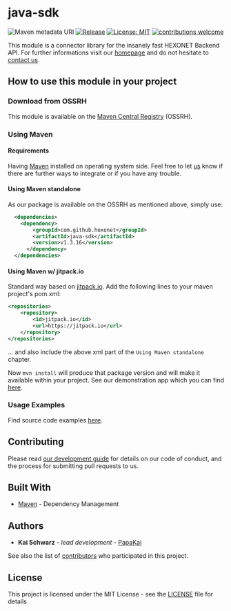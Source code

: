 # java-sdk

![Maven metadata URI](https://img.shields.io/maven-metadata/v/http/central.maven.org/maven2/net/hexonet/apiconnector/java-sdk/maven-metadata.xml.svg)
[![Release](https://jitpack.io/v/hexonet/java-sdk.svg)](https://jitpack.io/#hexonet/java-sdk)
[![License: MIT](https://img.shields.io/badge/License-MIT-yellow.svg)](https://opensource.org/licenses/MIT)
[![contributions welcome](https://img.shields.io/badge/contributions-welcome-brightgreen.svg)](https://github.com/hexonet/java-sdk/issues)

This module is a connector library for the insanely fast HEXONET Backend API. For further informations visit our [homepage](http://hexonet.net) and do not hesitate to [contact us](https://www.hexonet.net/contact).

## How to use this module in your project

### Download from OSSRH

This module is available on the [Maven Central Registry](https://github.com/hexonet/java-sdk/wiki/Development-Guide#ossrh-paths) (OSSRH).

### Using Maven

#### Requirements

Having [Maven](https://maven.apache.org) installed on operating system side.
Feel free to let [us](https://github.com/hexonet/java-sdk/wiki/Help) know if there are further ways to integrate or if you have any trouble.

#### Using Maven standalone

As our package is available on the OSSRH as mentioned above, simply use:

```xml
  <dependencies>
    <dependency>
        <groupId>com.github.hexonet</groupId>
        <artifactId>java-sdk</artifactId>
        <version>v1.3.16</version>
      </dependency>
  </dependencies>
```

#### Using Maven w/ jitpack.io

Standard way based on [jitpack.io](http://jitpack.io).
Add the following lines to your maven project's pom.xml:

```xml
<repositories>
    <repository>
        <id>jitpack.io</id>
        <url>https://jitpack.io</url>
    </repository>
</repositories>
```

... and also include the above xml part of the `Using Maven standalone` chapter.

Now `mvn install` will produce that package version and will make it available within your project.
See our demonstration app which you can find [here](https://github.com/hexonet/java-sdk-demo).

### Usage Examples

Find source code examples [here](https://github.com/hexonet/java-sdk/wiki/Usage-Guide#examples).

## Contributing

Please read [our development guide](https://github.com/hexonet/java-sdk/wiki/Development-Guide) for details on our code of conduct, and the process for submitting pull requests to us.

## Built With

* [Maven](https://maven.apache.org/) - Dependency Management

## Authors

* **Kai Schwarz** - *lead development* - [PapaKai](https://github.com/papakai)

See also the list of [contributors](https://github.com/hexonet/java-sdk/graphs/contributors) who participated in this project.

## License

This project is licensed under the MIT License - see the [LICENSE](LICENSE) file for details
